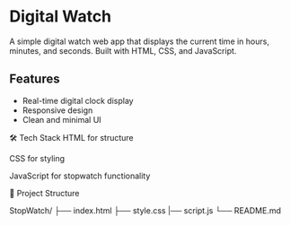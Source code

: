 # Digital Watch

A simple digital watch web app that displays the current time in hours, minutes, and seconds. Built with HTML, CSS, and JavaScript.

## Features

- Real-time digital clock display
- Responsive design
- Clean and minimal UI


🛠️ Tech Stack
HTML for structure

CSS for styling

JavaScript for stopwatch functionality

📂 Project Structure

StopWatch/
├── index.html
├── style.css
|── script.js
└── README.md
